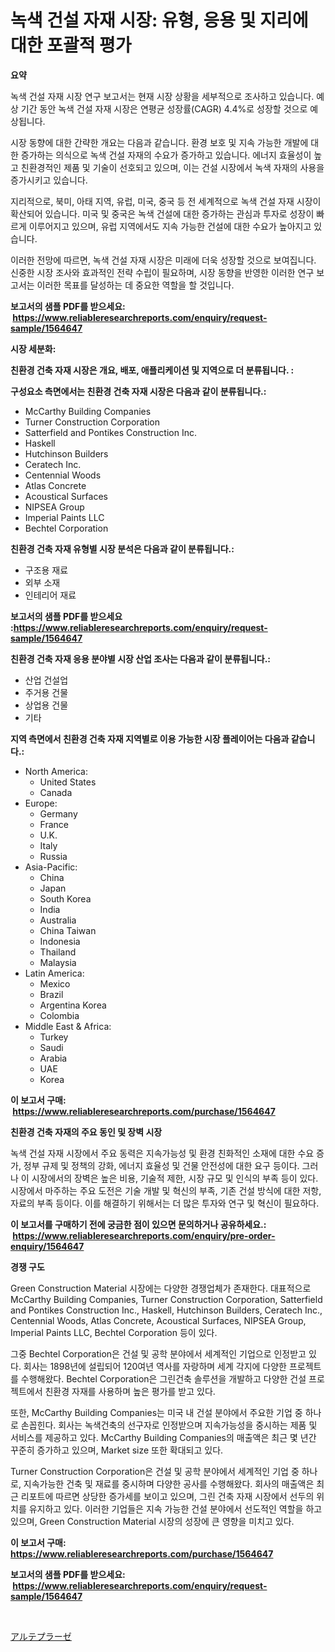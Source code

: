 <p><h1>녹색 건설 자재 시장: 유형, 응용 및 지리에 대한 포괄적 평가</h1></p><p><strong>요약</strong></p>
<p><p>녹색 건설 자재 시장 연구 보고서는 현재 시장 상황을 세부적으로 조사하고 있습니다. 예상 기간 동안 녹색 건설 자재 시장은 연평균 성장률(CAGR) 4.4%로 성장할 것으로 예상됩니다.</p><p>시장 동향에 대한 간략한 개요는 다음과 같습니다. 환경 보호 및 지속 가능한 개발에 대한 증가하는 의식으로 녹색 건설 자재의 수요가 증가하고 있습니다. 에너지 효율성이 높고 친환경적인 제품 및 기술이 선호되고 있으며, 이는 건설 시장에서 녹색 자재의 사용을 증가시키고 있습니다.</p><p>지리적으로, 북미, 아태 지역, 유럽, 미국, 중국 등 전 세계적으로 녹색 건설 자재 시장이 확산되어 있습니다. 미국 및 중국은 녹색 건설에 대한 증가하는 관심과 투자로 성장이 빠르게 이루어지고 있으며, 유럽 지역에서도 지속 가능한 건설에 대한 수요가 높아지고 있습니다.</p><p>이러한 전망에 따르면, 녹색 건설 자재 시장은 미래에 더욱 성장할 것으로 보여집니다. 신중한 시장 조사와 효과적인 전략 수립이 필요하며, 시장 동향을 반영한 이러한 연구 보고서는 이러한 목표를 달성하는 데 중요한 역할을 할 것입니다.</p></p>
<p><strong>보고서의 샘플 PDF를 받으세요: &nbsp;<a href="https://www.reliableresearchreports.com/enquiry/request-sample/1564647">https://www.reliableresearchreports.com/enquiry/request-sample/1564647</a></strong></p>
<p><strong>시장 세분화:</strong></p>
<p><strong> 친환경 건축 자재 시장은 개요, 배포, 애플리케이션 및 지역으로 더 분류됩니다. :</strong></p>
<p><strong>구성요소 측면에서는 친환경 건축 자재 시장은 다음과 같이 분류됩니다.:</strong></p>
<p><ul><li>McCarthy Building Companies</li><li>Turner Construction Corporation</li><li>Satterfield and Pontikes Construction Inc.</li><li>Haskell</li><li>Hutchinson Builders</li><li>Ceratech Inc.</li><li>Centennial Woods</li><li>Atlas Concrete</li><li>Acoustical Surfaces</li><li>NIPSEA Group</li><li>Imperial Paints LLC</li><li>Bechtel Corporation</li></ul></p>
<p><strong> 친환경 건축 자재 유형별 시장 분석은 다음과 같이 분류됩니다.:</strong></p>
<p><ul><li>구조용 재료</li><li>외부 소재</li><li>인테리어 재료</li></ul></p>
<p><strong>보고서의 샘플 PDF를 받으세요 :<a href="https://www.reliableresearchreports.com/enquiry/request-sample/1564647">https://www.reliableresearchreports.com/enquiry/request-sample/1564647</a></strong></p>
<p><strong> 친환경 건축 자재 응용 분야별 시장 산업 조사는 다음과 같이 분류됩니다.:</strong></p>
<p><ul><li>산업 건설업</li><li>주거용 건물</li><li>상업용 건물</li><li>기타</li></ul></p>
<p><strong>지역 측면에서 친환경 건축 자재 지역별로 이용 가능한 시장 플레이어는 다음과 같습니다.:</strong></p>
<p><ul>
    <li>
        North America:
        <ul>
            <li>United States</li>
            <li>Canada</li>
        </ul>
    </li>
    <li>
        Europe:
        <ul>
            <li>Germany</li>
            <li>France</li>
            <li>U.K.</li>
            <li>Italy</li>
            <li>Russia</li>
        </ul>
    </li>
    <li>
        Asia-Pacific:
        <ul>
            <li>China</li>
            <li>Japan</li>
            <li>South Korea</li>
            <li>India</li>
            <li>Australia</li>
            <li>China Taiwan</li>
            <li>Indonesia</li>
            <li>Thailand</li>
            <li>Malaysia</li>
        </ul>
    </li>
    <li>
        Latin America:
        <ul>
            <li>Mexico</li>
            <li>Brazil</li>
            <li>Argentina Korea</li>
            <li>Colombia</li>
        </ul>
    </li>
    <li>
        Middle East & Africa:
        <ul>
            <li>Turkey</li>
            <li>Saudi</li>
            <li>Arabia</li>
            <li>UAE</li>
            <li>Korea</li>
        </ul>
    </li>
    </ul></p>
<p><strong>이 보고서 구매: &nbsp;<a href="https://www.reliableresearchreports.com/purchase/1564647">https://www.reliableresearchreports.com/purchase/1564647</a></strong></p>
<p><strong>친환경 건축 자재의 주요 동인 및 장벽 시장</strong></p>
<p><p>녹색 건설 자재 시장에서 주요 동력은 지속가능성 및 환경 친화적인 소재에 대한 수요 증가, 정부 규제 및 정책의 강화, 에너지 효율성 및 건물 안전성에 대한 요구 등이다. 그러나 이 시장에서의 장벽은 높은 비용, 기술적 제한, 시장 규모 및 인식의 부족 등이 있다. 시장에서 마주하는 주요 도전은 기술 개발 및 혁신의 부족, 기존 건설 방식에 대한 저항, 자료의 부족 등이다. 이를 해결하기 위해서는 더 많은 투자와 연구 및 혁신이 필요하다.</p></p>
<p><strong>이 보고서를 구매하기 전에 궁금한 점이 있으면 문의하거나 공유하세요.: &nbsp;<a href="https://www.reliableresearchreports.com/enquiry/pre-order-enquiry/1564647">https://www.reliableresearchreports.com/enquiry/pre-order-enquiry/1564647</a></strong></p>
<p><strong>경쟁 구도</strong></p>
<p><p>Green Construction Material 시장에는 다양한 경쟁업체가 존재한다. 대표적으로 McCarthy Building Companies, Turner Construction Corporation, Satterfield and Pontikes Construction Inc., Haskell, Hutchinson Builders, Ceratech Inc., Centennial Woods, Atlas Concrete, Acoustical Surfaces, NIPSEA Group, Imperial Paints LLC, Bechtel Corporation 등이 있다. </p><p>그중 Bechtel Corporation은 건설 및 공학 분야에서 세계적인 기업으로 인정받고 있다. 회사는 1898년에 설립되어 120여년 역사를 자랑하며 세계 각지에 다양한 프로젝트를 수행해왔다. Bechtel Corporation은 그린건축 솔루션을 개발하고 다양한 건설 프로젝트에서 친환경 자재를 사용하며 높은 평가를 받고 있다. </p><p>또한, McCarthy Building Companies는 미국 내 건설 분야에서 주요한 기업 중 하나로 손꼽힌다. 회사는 녹색건축의 선구자로 인정받으며 지속가능성을 중시하는 제품 및 서비스를 제공하고 있다. McCarthy Building Companies의 매출액은 최근 몇 년간 꾸준히 증가하고 있으며, Market size 또한 확대되고 있다.</p><p>Turner Construction Corporation은 건설 및 공학 분야에서 세계적인 기업 중 하나로, 지속가능한 건축 및 재료를 중시하며 다양한 공사를 수행해왔다. 회사의 매출액은 최근 리포트에 따르면 상당한 증가세를 보이고 있으며, 그린 건축 자재 시장에서 선두의 위치를 유지하고 있다. 이러한 기업들은 지속 가능한 건설 분야에서 선도적인 역할을 하고 있으며, Green Construction Material 시장의 성장에 큰 영향을 미치고 있다.</p></p>
<p><strong>이 보고서 구매: &nbsp; <a href="https://www.reliableresearchreports.com/purchase/1564647">https://www.reliableresearchreports.com/purchase/1564647</a></strong></p>
<p><strong>보고서의 샘플 PDF를 받으세요: &nbsp;<a href="https://www.reliableresearchreports.com/enquiry/request-sample/1564647">https://www.reliableresearchreports.com/enquiry/request-sample/1564647</a></strong><strong></strong></p>
<p>&nbsp;</p>
<p><p><a href="https://github.com/zekaoe592392/Market-Research-Report-List-1/blob/main/21331287202.md">アルテプラーゼ</a></p></p>